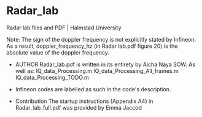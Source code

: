 # Radar_lab
 Radar lab files and PDF | Halmstad University 

Note: The sign of the doppler frequency is not explicitly stated by Infineon.
As a result, doppler_frequency_hz (in Radar lab.pdf figure 20) is the absolute value of the doppler frequency.


- AUTHOR 
Radar_lab.pdf is written in its entirety by Aicha Naya SOW.
As well as: 
 IQ_data_Processing.m
 IQ_data_Processing_All_frames.m
 IQ_data_Processing_TODO.m

- Infineon codes are labelled as such in the code's description. 


- Contribution
The startup instructions (Appendix A4) in Radar_lab_full.pdf was provided by Emma Jaccod